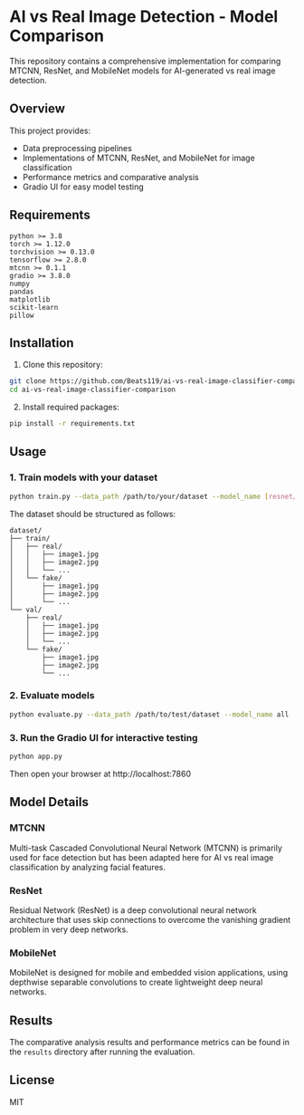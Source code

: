 # AI vs Real Image Detection - Model Comparison

This repository contains a comprehensive implementation for comparing MTCNN, ResNet, and MobileNet models for AI-generated vs real image detection.

## Overview

This project provides:
- Data preprocessing pipelines
- Implementations of MTCNN, ResNet, and MobileNet for image classification
- Performance metrics and comparative analysis
- Gradio UI for easy model testing

## Requirements

```
python >= 3.8
torch >= 1.12.0
torchvision >= 0.13.0
tensorflow >= 2.8.0
mtcnn >= 0.1.1
gradio >= 3.8.0
numpy
pandas
matplotlib
scikit-learn
pillow
```

## Installation

1. Clone this repository:
```bash
git clone https://github.com/Beats119/ai-vs-real-image-classifier-comparison.git
cd ai-vs-real-image-classifier-comparison
```

2. Install required packages:
```bash
pip install -r requirements.txt
```

## Usage

### 1. Train models with your dataset

```bash
python train.py --data_path /path/to/your/dataset --model_name [resnet/mobilenet/mtcnn] --batch_size 32 --epochs 20
```

The dataset should be structured as follows:
```
dataset/
├── train/
│   ├── real/
│   │   ├── image1.jpg
│   │   ├── image2.jpg
│   │   └── ...
│   └── fake/
│       ├── image1.jpg
│       ├── image2.jpg
│       └── ...
└── val/
    ├── real/
    │   ├── image1.jpg
    │   ├── image2.jpg
    │   └── ...
    └── fake/
        ├── image1.jpg
        ├── image2.jpg
        └── ...
```

### 2. Evaluate models

```bash
python evaluate.py --data_path /path/to/test/dataset --model_name all
```

### 3. Run the Gradio UI for interactive testing

```bash
python app.py
```

Then open your browser at http://localhost:7860

## Model Details

### MTCNN
Multi-task Cascaded Convolutional Neural Network (MTCNN) is primarily used for face detection but has been adapted here for AI vs real image classification by analyzing facial features.

### ResNet
Residual Network (ResNet) is a deep convolutional neural network architecture that uses skip connections to overcome the vanishing gradient problem in very deep networks.

### MobileNet
MobileNet is designed for mobile and embedded vision applications, using depthwise separable convolutions to create lightweight deep neural networks.

## Results

The comparative analysis results and performance metrics can be found in the `results` directory after running the evaluation.

## License

MIT
